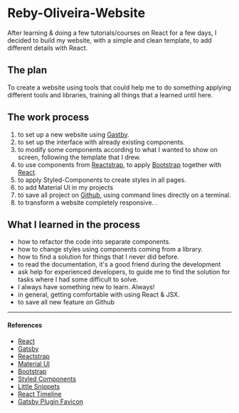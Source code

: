 # Reby-Oliveira-Website

After learning & doing a few tutorials/courses on React for a few days, I decided to build my website, with a simple and clean template, to add different details with React.

## The plan

To create a website using tools that could help me to do something applying different tools and libraries, training all things that a learned until here.


## The work process

1. to set up a new website using [Gastby](https://www.gatsbyjs.org/).
2. to set up the interface with already existing components.
3. to modify some components according to what I wanted to show on screen, following the template that I drew.
4. to use components from [Reactstrap](https://reactstrap.github.io/), to apply [Bootstrap](https://getbootstrap.com/) together with [React](https://reactjs.org/).
5. to apply Styled-Components to create styles in all pages.  
6. to add Material UI in my projects
7. to save all project on [Github](https://github.com/), using command lines directly on a terminal.
8. to transform a website completely responsive.
.

## What I learned in the process

* how to refactor the code into separate components.  
* how to change styles using components coming from a library.
* how to find a solution for things that I never did before.
* to read the documentation, it's a good friend during the development
* ask help for experienced developers, to guide me to find the solution for tasks where I had some difficult to solve.
* I always have something new to learn. Always!
* in general, getting comfortable with using React & JSX.
* to save all new feature on Github

-----------

#### References

* [React](https://reactjs.org/)
* [Gatsby](https://www.gatsbyjs.org/)
* [Reactstrap](https://reactstrap.github.io/)
* [Material UI](https://material-ui.com/)
* [Bootstrap](https://getbootstrap.com/)
* [Styled Components](https://www.styled-components.com/)
* [Little Snippets](http://littlesnippets.net/)
* [React Timeline](https://github.com/stephane-monnot/react-vertical-timeline)
* [Gatsby Plugin Favicon](https://github.com/Creatiwity/gatsby-plugin-favicon)
